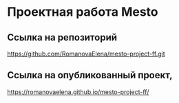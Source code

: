 # Проектная работа Mesto
## Ссылка на репозиторий
https://github.com/RomanovaElena/mesto-project-ff.git

## Ссылка на опубликованный проект,
https://romanovaelena.github.io/mesto-project-ff/
